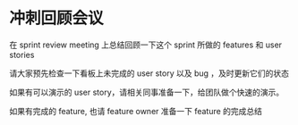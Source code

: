 # 冲刺回顾会议

在 sprint review meeting 上总结回顾一下这个 sprint 所做的 features 和 user stories

请大家预先检查一下看板上未完成的 user story 以及 bug ，及时更新它们的状态

如果有可以演示的 user story，请相关同事准备一下，给团队做个快速的演示。

如果有完成的 feature, 也请 feature owner 准备一下 feature 的完成总结